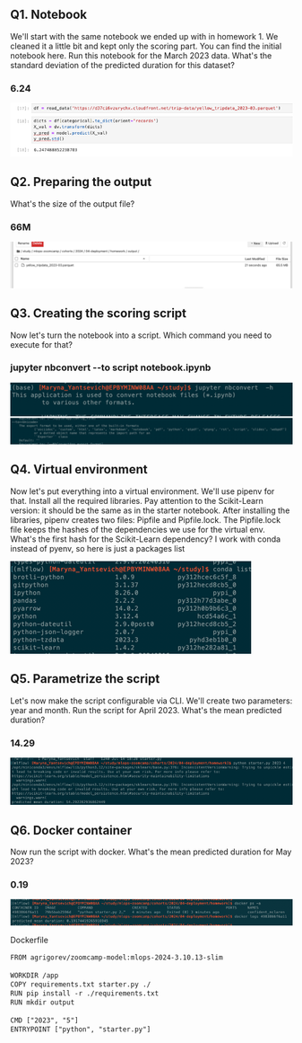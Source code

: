 ## Q1. Notebook
We'll start with the same notebook we ended up with in homework 1. We cleaned it a little bit and kept only the scoring part. You can find the initial notebook here.
Run this notebook for the March 2023 data.
What's the standard deviation of the predicted duration for this dataset?
### 6.24
![img.png](img.png)

## Q2. Preparing the output
What's the size of the output file?
### 66M
![img_1.png](img_1.png)

## Q3. Creating the scoring script
Now let's turn the notebook into a script.
Which command you need to execute for that?
### jupyter nbconvert --to script notebook.ipynb
![img_2.png](img_2.png)
![img_3.png](img_3.png)

## Q4. Virtual environment
Now let's put everything into a virtual environment. We'll use pipenv for that.
Install all the required libraries. Pay attention to the Scikit-Learn version: it should be the same as in the starter notebook.
After installing the libraries, pipenv creates two files: Pipfile and Pipfile.lock. The Pipfile.lock file keeps the hashes of the dependencies we use for the virtual env.
What's the first hash for the Scikit-Learn dependency?
I work with conda instead of pyenv, so here is just a packages list

![img_4.png](img_4.png)

## Q5. Parametrize the script
Let's now make the script configurable via CLI. We'll create two parameters: year and month.
Run the script for April 2023.
What's the mean predicted duration?
### 14.29
![img_5.png](img_5.png)

## Q6. Docker container
Now run the script with docker. What's the mean predicted duration for May 2023?
### 0.19

![img_6.png](img_6.png)

Dockerfile
```
FROM agrigorev/zoomcamp-model:mlops-2024-3.10.13-slim

WORKDIR /app
COPY requirements.txt starter.py ./
RUN pip install -r ./requirements.txt
RUN mkdir output

CMD ["2023", "5"]
ENTRYPOINT ["python", "starter.py"]
```
